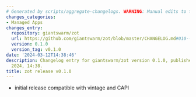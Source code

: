 ```yaml
---
# Generated by scripts/aggregate-changelogs. WARNING: Manual edits to this files will be overwritten.
changes_categories:
- Managed Apps
changes_entry:
  repository: giantswarm/zot
  url: https://github.com/giantswarm/zot/blob/master/CHANGELOG.md#010---2024-03-12
  version: 0.1.0
  version_tag: v0.1.0
date: '2024-03-12T14:38:46'
description: Changelog entry for giantswarm/zot version 0.1.0, published on 12 March
  2024, 14:38.
title: zot release v0.1.0
---
```


- initial release compatible with vintage and CAPI
